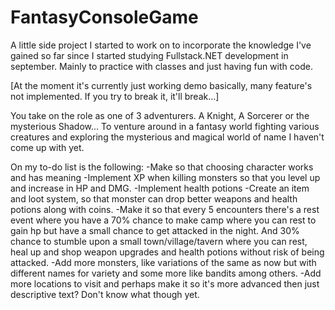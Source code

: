 # FantasyConsoleGame

A little side project I started to work on to incorporate the knowledge I've gained so far since I started studying Fullstack.NET development in september.
Mainly to practice with classes and just having fun with code.

[At the moment it's currently just working demo basically, many feature's not implemented. If you try to break it, it'll break...]

You take on the role as one of 3 adventurers. A Knight, A Sorcerer or the mysterious Shadow... To venture around in a fantasy world fighting various creatures and exploring the mysterious and magical world of name I haven't come up with yet.

On my to-do list is the following:
-Make so that choosing character works and has meaning
-Implement XP when killing monsters so that you level up and increase in HP and DMG.
-Implement health potions
-Create an item and loot system, so that monster can drop better weapons and health potions along with coins.
-Make it so that every 5 encounters there's a rest event where you have a 70% chance to make camp where you can rest to gain hp but have a small chance to get attacked in the night. And 30% chance to stumble upon a small town/village/tavern where you can rest, heal up and shop weapon upgrades and health potions without risk of being attacked.
-Add more monsters, like variations of the same as now but with different names for variety and some more like bandits among others.
-Add more locations to visit and perhaps make it so it's more advanced then just descriptive text? Don't know what though yet.
